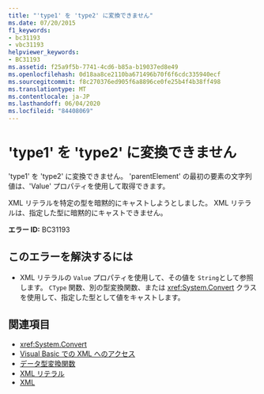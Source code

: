 ```yaml
---
title: "'type1' を 'type2' に変換できません"
ms.date: 07/20/2015
f1_keywords:
- bc31193
- vbc31193
helpviewer_keywords:
- BC31193
ms.assetid: f25a9f5b-7741-4cd6-b85a-b19037ed8e49
ms.openlocfilehash: 0d18aa8ce2110ba671496b70f6f6cdc335940ecf
ms.sourcegitcommit: f8c270376ed905f6a8896ce0fe25b4f4b38ff498
ms.translationtype: MT
ms.contentlocale: ja-JP
ms.lasthandoff: 06/04/2020
ms.locfileid: "84408069"
---
```

# <a name="cannot-convert-type1-to-type2"></a>'type1' を 'type2' に変換できません
'type1' を 'type2' に変換できません。 'parentElement' の最初の要素の文字列値は、'Value' プロパティを使用して取得できます。  
  
 XML リテラルを特定の型を暗黙的にキャストしようとしました。 XML リテラルは、指定した型に暗黙的にキャストできません。  
  
 **エラー ID:** BC31193  
  
## <a name="to-correct-this-error"></a>このエラーを解決するには  
  
- XML リテラルの `Value` プロパティを使用して、その値を `String`として参照します。 `CType` 関数、別の型変換関数、または <xref:System.Convert> クラスを使用して、指定した型として値をキャストします。  
  
## <a name="see-also"></a>関連項目

- <xref:System.Convert>
- [Visual Basic での XML へのアクセス](../programming-guide/language-features/xml/accessing-xml.md)
- [データ型変換関数](../language-reference/functions/type-conversion-functions.md)
- [XML リテラル](../language-reference/xml-literals/index.md)
- [XML](../programming-guide/language-features/xml/index.md)
